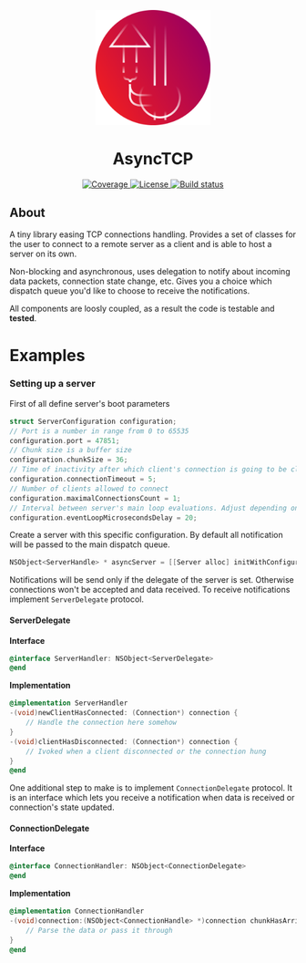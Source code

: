<p align="center">
  <img src="./Assets/icon.png" width="40%">
</p>
<h1 align="center">AsyncTCP</h1>
<p align="center">
    <a href="https://codecov.io/gh/mateuszstompor/AsyncTCP">
        <img src="https://codecov.io/gh/mateuszstompor/AsyncTCP/branch/master/graph/badge.svg" height="18pt" alt="Coverage"/>
    </a>
    <a href="https://opensource.org/licenses/MIT">
        <img src="https://img.shields.io/badge/License-MIT-yellow.svg" height="18pt" alt="License"/>
    </a>
    <a href="https://www.travis-ci.org/mateuszstompor/AsyncTCP">
        <img src="https://www.travis-ci.org/mateuszstompor/AsyncTCP.svg?branch=master" height="18pt" alt="Build status"/>
    </a>
</p>

## About

A tiny library easing TCP connections handling. Provides a set of classes for the user to connect to a remote server as a client and is able to host a server on its own.

Non-blocking and asynchronous, uses delegation to notify about incoming data packets, connection state change, etc. Gives you a choice which dispatch queue you'd like to choose to receive the notifications. 

All components are loosly coupled, as a result the code is testable and **tested**.


# Examples
### Setting up a server
First of all define server's boot parameters
```objective-c
struct ServerConfiguration configuration;
// Port is a number in range from 0 to 65535
configuration.port = 47851;
// Chunk size is a buffer size
configuration.chunkSize = 36;
// Time of inactivity after which client's connection is going to be closed
configuration.connectionTimeout = 5;
// Number of clients allowed to connect
configuration.maximalConnectionsCount = 1;
// Interval between server's main loop evaluations. Adjust depending on your network speed and device's resources utilization
configuration.eventLoopMicrosecondsDelay = 20;
```
Create a server with this specific configuration. By default all notification will be passed to the main dispatch queue.
```objective-c
NSObject<ServerHandle> * asyncServer = [[Server alloc] initWithConfiguratoin:configuration];
```
Notifications will be send only if the delegate of the server is set. Otherwise connections won't be accepted and data received. To receive notifications implement `ServerDelegate` protocol.
<h4>ServerDelegate</h4>

**Interface**
```objective-c
@interface ServerHandler: NSObject<ServerDelegate>
@end
```
**Implementation**
```objective-c
@implementation ServerHandler
-(void)newClientHasConnected: (Connection*) connection {
    // Handle the connection here somehow
}
-(void)clientHasDisconnected: (Connection*) connection {
    // Ivoked when a client disconnected or the connection hung 
}
@end
```
One additional step to make is to implement `ConnectionDelegate` protocol. It is an interface which lets you receive a notification when data is received or connection's state updated.
<h4>ConnectionDelegate</h4>

**Interface**
```objective-c
@interface ConnectionHandler: NSObject<ConnectionDelegate>
@end
```
**Implementation**
```objective-c
@implementation ConnectionHandler
-(void)connection:(NSObject<ConnectionHandle> *)connection chunkHasArrived:(NSData *)data {
    // Parse the data or pass it through 
}
@end
```
